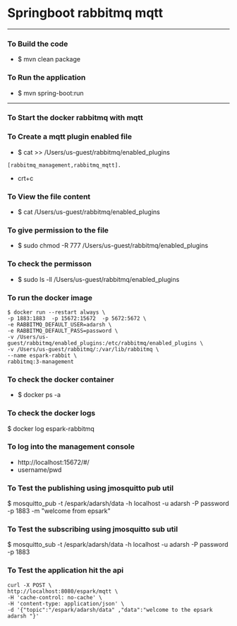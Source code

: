# Springboot rabbitmq mqtt 

----

### To Build the code 
* $ mvn clean package 

### To Run the application 
* $ mvn spring-boot:run 

----

### To Start the docker rabbitmq with mqtt 



### To Create a mqtt plugin enabled file

* $ cat >>  /Users/us-guest/rabbitmq/enabled_plugins
```
[rabbitmq_management,rabbitmq_mqtt].

```
* crt+c


### To View the file content
* $ cat /Users/us-guest/rabbitmq/enabled_plugins

### To give permission to the file
* $ sudo chmod -R 777 /Users/us-guest/rabbitmq/enabled_plugins


### To check the permisson
* $  sudo ls -ll  /Users/us-guest/rabbitmq/enabled_plugins

### To run the docker image
```
$ docker run --restart always \
-p 1883:1883  -p 15672:15672  -p 5672:5672 \
-e RABBITMQ_DEFAULT_USER=adarsh \
-e RABBITMQ_DEFAULT_PASS=password \
-v /Users/us-guest/rabbitmq/enabled_plugins:/etc/rabbitmq/enabled_plugins \
-v /Users/us-guest/rabbitmq/:/var/lib/rabbitmq \
--name espark-rabbit \
rabbitmq:3-management
```


### To check the docker container
* $ docker ps -a

### To check the docker logs
$ docker log espark-rabbitmq

### To log into the management console
* http://localhost:15672/#/
* username/pwd

### To Test the publishing using jmosquitto pub util
$ mosquitto_pub -t /espark/adarsh/data  -h localhost -u adarsh -P password -p 1883 -m "welcome from epsark"

### To Test the subscribing using jmosquitto sub util
$ mosquitto_sub -t /espark/adarsh/data -h localhost -u adarsh -P password -p 1883 


### To Test the application hit the api 
``` 
curl -X POST \
http://localhost:8080/espark/mqtt \
-H 'cache-control: no-cache' \
-H 'content-type: application/json' \
-d '{"topic":"/espark/adarsh/data" ,"data":"welcome to the epsark adarsh "}'
```
